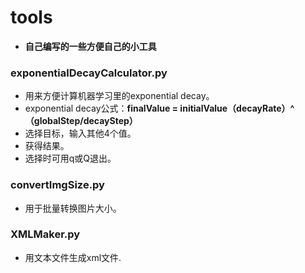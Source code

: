 # tools
* **自己编写的一些方便自己的小工具**

### exponentialDecayCalculator.py
* 用来方便计算机器学习里的exponential decay。
* exponential decay公式：**finalValue = initialValue（decayRate）^（globalStep/decayStep）**
* 选择目标，输入其他4个值。
* 获得结果。
* 选择时可用q或Q退出。

### convertImgSize.py
* 用于批量转换图片大小。

### XMLMaker.py
* 用文本文件生成xml文件.
